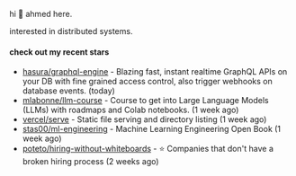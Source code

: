 hi 👋 ahmed here.

interested in distributed systems.

#### check out my recent stars

- [hasura/graphql-engine](https://github.com/hasura/graphql-engine) - Blazing fast, instant realtime GraphQL APIs on your DB with fine grained access control, also trigger webhooks on database events. (today)
- [mlabonne/llm-course](https://github.com/mlabonne/llm-course) - Course to get into Large Language Models (LLMs) with roadmaps and Colab notebooks. (1 week ago)
- [vercel/serve](https://github.com/vercel/serve) - Static file serving and directory listing (1 week ago)
- [stas00/ml-engineering](https://github.com/stas00/ml-engineering) - Machine Learning Engineering Open Book (1 week ago)
- [poteto/hiring-without-whiteboards](https://github.com/poteto/hiring-without-whiteboards) - ⭐️  Companies that don&#39;t have a broken hiring process (2 weeks ago)


